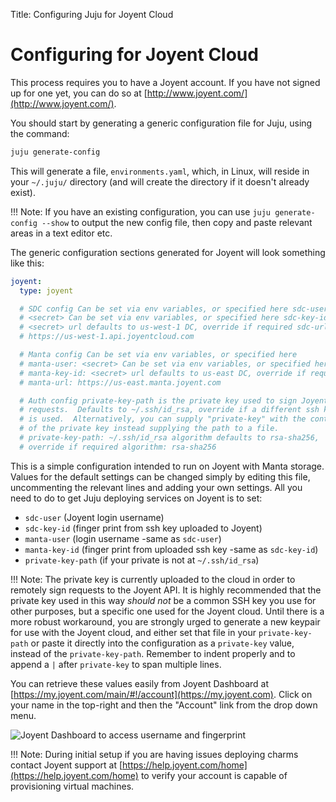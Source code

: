 Title: Configuring Juju for Joyent Cloud  

# Configuring for Joyent Cloud 

This process requires you to have a Joyent account. If you have not signed up
for one yet, you can do so at
[http://www.joyent.com/](http://www.joyent.com/).

You should start by generating a generic configuration file for Juju, using the
command:

```bash
juju generate-config
```

This will generate a file, `environments.yaml`, which, in Linux, will reside in
your `~/.juju/` directory (and will create the directory if it doesn't already
exist).

!!! Note: If you have an existing configuration, you can use `juju
generate-config --show` to output the new config file, then copy and paste
relevant areas in a text editor etc.

The generic configuration sections generated for Joyent will look something
like this:

```yaml
joyent: 
  type: joyent

  # SDC config Can be set via env variables, or specified here sdc-user:
  # <secret> Can be set via env variables, or specified here sdc-key-id:
  # <secret> url defaults to us-west-1 DC, override if required sdc-url:
  # https://us-west-1.api.joyentcloud.com

  # Manta config Can be set via env variables, or specified here
  # manta-user: <secret> Can be set via env variables, or specified here
  # manta-key-id: <secret> url defaults to us-east DC, override if required
  # manta-url: https://us-east.manta.joyent.com

  # Auth config private-key-path is the private key used to sign Joyent
  # requests.  Defaults to ~/.ssh/id_rsa, override if a different ssh key
  # is used.  Alternatively, you can supply "private-key" with the content
  # of the private key instead supplying the path to a file.
  # private-key-path: ~/.ssh/id_rsa algorithm defaults to rsa-sha256,
  # override if required algorithm: rsa-sha256
```

This is a simple configuration intended to run on Joyent with Manta storage.
Values for the default settings can be changed simply by editing this file,
uncommenting the relevant lines and adding your own settings. All you need to
do to get Juju deploying services on Joyent is to set:

- `sdc-user` (Joyent login username)
- `sdc-key-id` (finger print from ssh key uploaded to Joyent)
- `manta-user` (login username -same as `sdc-user`)
- `manta-key-id` (finger print from uploaded ssh key -same as `sdc-key-id`)
- `private-key-path` (if your private is not at `~/.ssh/id_rsa`)

!!! Note: The private key is currently uploaded to the cloud in order to
remotely sign requests to the Joyent API. It is highly recommended that the
private key used in this way _should not_ be a common SSH key you use for other
purposes, but a specific one used for the Joyent cloud.  Until there is a more
robust workaround, you are strongly urged to generate a new keypair for use
with the Joyent cloud, and either set that file in your `private-key-path` or
paste it directly into the configuration as a `private-key` value, instead of
the `private-key-path`.  Remember to indent properly and to append a `|` after
`private-key` to span multiple lines.

You can retrieve these values easily from Joyent Dashboard at
[https://my.joyent.com/main/#!/account](https://my.joyent.com). Click on your
name in the top-right and then the "Account" link from the drop down menu.

![Joyent Dashboard to access username and
fingerprint](./media/getting_started-joyent-account-dropdown.png)

!!! Note: During initial setup if you are having issues deploying charms contact
Joyent support at [https://help.joyent.com/home](https://help.joyent.com/home) 
to verify your account is capable of provisioning virtual machines.
